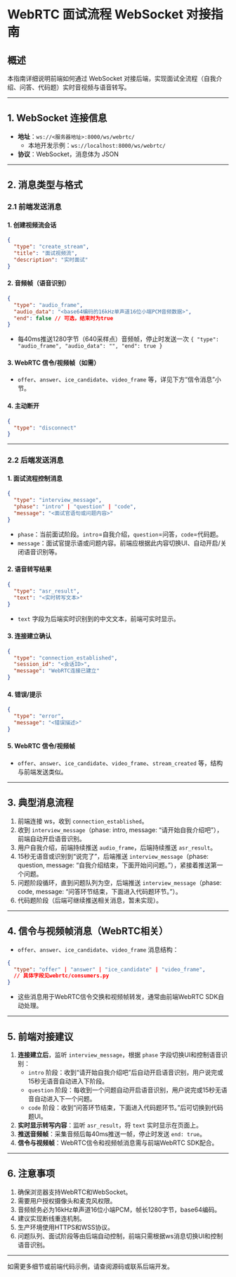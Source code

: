 # WebRTC 面试流程 WebSocket 对接指南

## 概述
本指南详细说明前端如何通过 WebSocket 对接后端，实现面试全流程（自我介绍、问答、代码题）实时音视频与语音转写。

---

## 1. WebSocket 连接信息
- **地址**：`ws://<服务器地址>:8000/ws/webrtc/`
  - 本地开发示例：`ws://localhost:8000/ws/webrtc/`
- **协议**：WebSocket，消息体为 JSON

---

## 2. 消息类型与格式

### 2.1 前端发送消息

#### 1. 创建视频流会话
```json
{
  "type": "create_stream",
  "title": "面试视频流",
  "description": "实时面试"
}
```

#### 2. 音频帧（语音识别）
```json
{
  "type": "audio_frame",
  "audio_data": "<base64编码的16kHz单声道16位小端PCM音频数据>",
  "end": false // 可选，结束时为true
}
```
- 每40ms推送1280字节（640采样点）音频帧，停止时发送一次 `{ "type": "audio_frame", "audio_data": "", "end": true }`

#### 3. WebRTC 信令/视频帧（如需）
- `offer`、`answer`、`ice_candidate`、`video_frame` 等，详见下方“信令消息”小节。

#### 4. 主动断开
```json
{
  "type": "disconnect"
}
```

---

### 2.2 后端发送消息

#### 1. 面试流程控制消息
```json
{
  "type": "interview_message",
  "phase": "intro" | "question" | "code",
  "message": "<面试官语句或问题内容>"
}
```
- `phase`：当前面试阶段。`intro`=自我介绍，`question`=问答，`code`=代码题。
- `message`：面试官提示语或问题内容。前端应根据此内容切换UI、自动开启/关闭语音识别等。

#### 2. 语音转写结果
```json
{
  "type": "asr_result",
  "text": "<实时转写文本>"
}
```
- `text` 字段为后端实时识别到的中文文本，前端可实时显示。

#### 3. 连接建立确认
```json
{
  "type": "connection_established",
  "session_id": "<会话ID>",
  "message": "WebRTC连接已建立"
}
```

#### 4. 错误/提示
```json
{
  "type": "error",
  "message": "<错误描述>"
}
```

#### 5. WebRTC 信令/视频帧
- `offer`、`answer`、`ice_candidate`、`video_frame`、`stream_created` 等，结构与前端发送类似。

---

## 3. 典型消息流程

1. 前端连接 ws，收到 `connection_established`。
2. 收到 `interview_message`（phase: intro, message: “请开始自我介绍吧”），前端自动开启语音识别。
3. 用户自我介绍，前端持续推送 `audio_frame`，后端持续推送 `asr_result`。
4. 15秒无语音或识别到“说完了”，后端推送 `interview_message`（phase: question, message: “自我介绍结束，下面开始问问题。”），紧接着推送第一个问题。
5. 问题阶段循环，直到问题队列为空，后端推送 `interview_message`（phase: code, message: “问答环节结束，下面进入代码题环节。”）。
6. 代码题阶段（后端可继续推送相关消息，暂未实现）。

---

## 4. 信令与视频帧消息（WebRTC相关）

- `offer`、`answer`、`ice_candidate`、`video_frame` 消息结构：
```json
{
  "type": "offer" | "answer" | "ice_candidate" | "video_frame",
  // 具体字段见webrtc/consumers.py
}
```
- 这些消息用于WebRTC信令交换和视频帧转发，通常由前端WebRTC SDK自动处理。

---

## 5. 前端对接建议

1. **连接建立后**，监听 `interview_message`，根据 `phase` 字段切换UI和控制语音识别：
   - `intro` 阶段：收到“请开始自我介绍吧”后自动开启语音识别，用户说完或15秒无语音自动进入下阶段。
   - `question` 阶段：每收到一个问题自动开启语音识别，用户说完或15秒无语音自动进入下一个问题。
   - `code` 阶段：收到“问答环节结束，下面进入代码题环节。”后可切换到代码题UI。
2. **实时显示转写内容**：监听 `asr_result`，将 `text` 实时显示在页面上。
3. **推送音频帧**：采集音频后每40ms推送一帧，停止时发送 `end: true`。
4. **信令与视频帧**：WebRTC信令和视频帧消息需与前端WebRTC SDK配合。

---

## 6. 注意事项

1. 确保浏览器支持WebRTC和WebSocket。
2. 需要用户授权摄像头和麦克风权限。
3. 音频帧务必为16kHz单声道16位小端PCM，帧长1280字节，base64编码。
4. 建议实现断线重连机制。
5. 生产环境使用HTTPS和WSS协议。
6. 问题队列、面试阶段等由后端自动控制，前端只需根据ws消息切换UI和控制语音识别。

---

如需更多细节或前端代码示例，请查阅源码或联系后端开发。 
